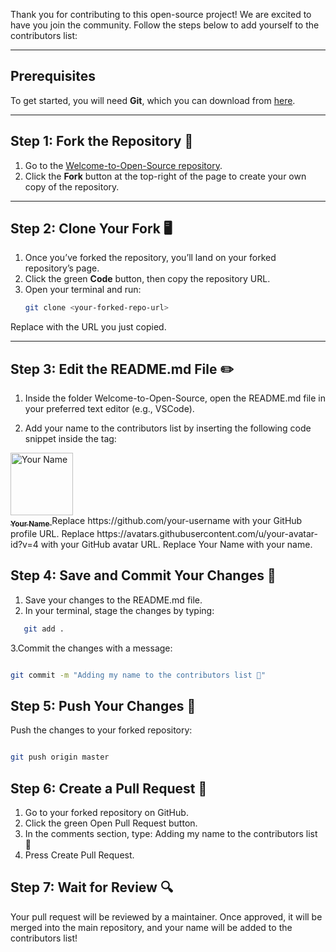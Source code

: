 Thank you for contributing to this open-source project! We are excited to have you join the community. Follow the steps below to add yourself to the contributors list:

---

## Prerequisites

To get started, you will need **Git**, which you can download from [here](https://git-scm.com/).

---

## Step 1: Fork the Repository 🍴

1. Go to the [Welcome-to-Open-Source repository](https://github.com/CodeByMoriarty/Your-First-Open-Source-Contribution--Make-It-Count-).
2. Click the **Fork** button at the top-right of the page to create your own copy of the repository.

---

## Step 2: Clone Your Fork 🖥️

1. Once you’ve forked the repository, you’ll land on your forked repository’s page.
2. Click the green **Code** button, then copy the repository URL.
3. Open your terminal and run:
   ```bash
   git clone <your-forked-repo-url>
Replace <your-forked-repo-url> with the URL you just copied.

---

## Step 3: Edit the README.md File ✏️
1. Inside the folder Welcome-to-Open-Source, open the README.md file in your preferred text editor (e.g., VSCode).

2. Add your name to the contributors list by inserting the following code snippet inside the <tbody> tag:
<td align="center">
    <a href="https://github.com/your-username">
        <img src="https://avatars.githubusercontent.com/u/your-avatar-id?v=4" width="100px;" alt="Your Name"/>
        <br />
        <sub><b>Your Name</b></sub>
    </a>
</td>
Replace https://github.com/your-username with your GitHub profile URL.
Replace https://avatars.githubusercontent.com/u/your-avatar-id?v=4 with your GitHub avatar URL.
Replace Your Name with your name.

## Step 4: Save and Commit Your Changes 💾
1. Save your changes to the README.md file.
2. In your terminal, stage the changes by typing:
```bash
   git add .
```
3.Commit the changes with a message:
```bash

git commit -m "Adding my name to the contributors list 🌟"
```
## Step 5: Push Your Changes 🚀
Push the changes to your forked repository:
```bash

git push origin master
```
## Step 6: Create a Pull Request 🔄

1. Go to your forked repository on GitHub.
2. Click the green Open Pull Request button.
3. In the comments section, type:
Adding my name to the contributors list 🌟
4. Press Create Pull Request.


## Step 7: Wait for Review 🔍
Your pull request will be reviewed by a maintainer. Once approved, it will be merged into the main repository, and your name will be added to the contributors list!


